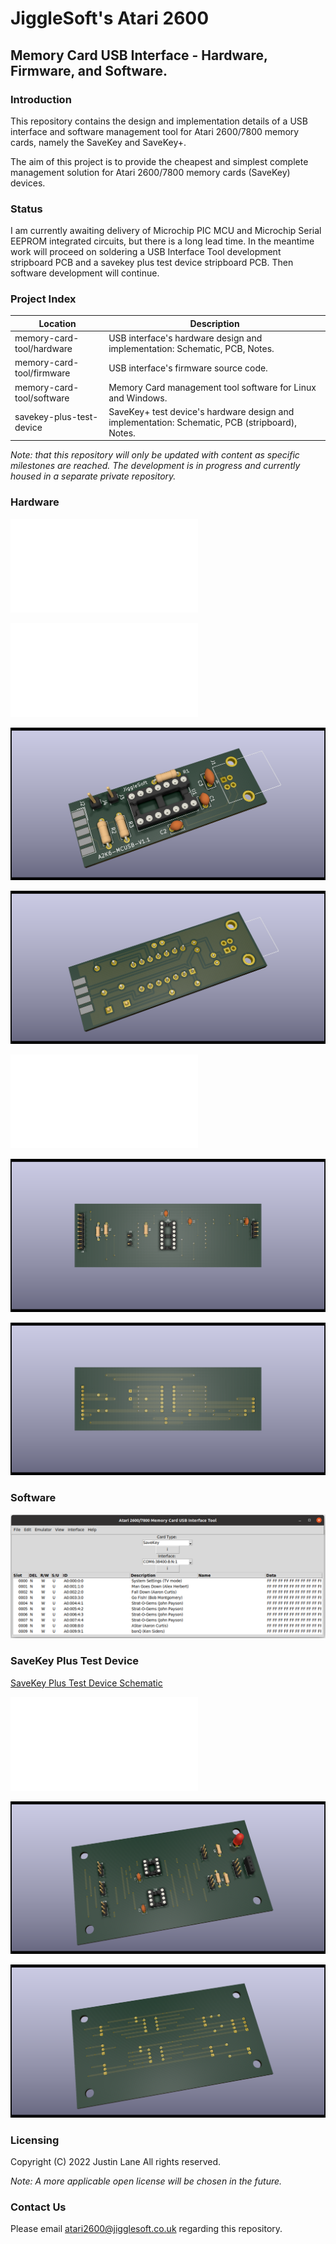 # JiggleSoft's Atari 2600

## Memory Card USB Interface - Hardware, Firmware, and Software.


### Introduction

This repository contains the design and implementation details of a USB interface and software management tool for Atari 2600/7800 memory cards, namely the SaveKey and SaveKey+.

The aim of this project is to provide the cheapest and simplest complete management solution for Atari 2600/7800 memory cards (SaveKey) devices.


### Status

I am currently awaiting delivery of Microchip PIC MCU and Microchip Serial EEPROM integrated circuits, but there is a long lead time.
In the meantime work will proceed on soldering a USB Interface Tool development stripboard PCB and a savekey plus test device stripboard PCB.
Then software development will continue.


### Project Index

| Location                  | Description                                                                |
|---------------------------|----------------------------------------------------------------------------|
| memory-card-tool/hardware | USB interface's hardware design and implementation: Schematic, PCB, Notes. |
| memory-card-tool/firmware | USB interface's firmware source code.                                      |
| memory-card-tool/software | Memory Card management tool software for Linux and Windows.                |
| savekey-plus-test-device  | SaveKey+ test device's hardware design and implementation: Schematic, PCB (stripboard), Notes. |

*Note: that this repository will only be updated with content as specific milestones are reached.*
*The development is in progress and currently housed in a separate private repository.*


### Hardware

![USB Interface Schematic](memory-card-tool/hardware/kicad/memory-card-usb-interface/memory-card-usb-interface-schematic.pdf "USB Interface Schematic")

![USB Interface PCB Diagram](memory-card-tool/hardware/kicad/memory-card-usb-interface/memory-card-usb-interface-pcb.pdf "USB Interface PCB Diagram")

![USB Interface PCB Front](memory-card-tool/hardware/kicad/memory-card-usb-interface/memory-card-usb-interface-pcb-front.png "USB Interface PCB Front")

![USB Interface PCB Rear](memory-card-tool/hardware/kicad/memory-card-usb-interface/memory-card-usb-interface-pcb-back.png "USB Interface PCB Back")

![USB Interface Stripboard Development/DIY PCB Diagram](memory-card-tool/hardware/kicad/memory-card-usb-interface/memory-card-usb-interface-pcb-stripboard.pdf "USB Interface Stripboard Development/DIY PCB Diagram")

![USB Interface Stripboard Development/DIY PCB Front](memory-card-tool/hardware/kicad/memory-card-usb-interface/memory-card-usb-interface-pcb-stripboard-front.png "USB Interface Stripboard Development/DIY PCB Front")

![USB Interface Stripboard Development/DIY PCB Back](memory-card-tool/hardware/kicad/memory-card-usb-interface/memory-card-usb-interface-pcb-stripboard-back.png "USB Interface Stripboard Development/DIY PCB Back")


### Software

![USB Interface Tool Screenshot](memory-card-tool/software/memory-card-usb-interface-tool/screenshot-1.png "USB Interface Tool Screenshot")


### SaveKey Plus Test Device

[SaveKey Plus Test Device Schematic](savekey-plus-test-device/hardware/kicad/savekey-plus-test-device/savekey-plus-test-device-schematic.pdf "SaveKey Plus Test Device Schematic")

![SaveKey Plus Test Device Stripboard PCB Diagram](savekey-plus-test-device/hardware/kicad/savekey-plus-test-device/savekey-plus-test-device-pcb-stripboard.pdf "SaveKey Plus Test Device Stripboard PCB Diagram")

![SaveKey Plus Test Device Stripboard PCB Front](savekey-plus-test-device/hardware/kicad/savekey-plus-test-device/savekey-plus-test-device-pcb-stripboard-front.png "SaveKey Plus Test Device Stripboard PCB Front")

![SaveKey Plus Test Device Stripboard PCB Back](savekey-plus-test-device/hardware/kicad/savekey-plus-test-device/savekey-plus-test-device-pcb-stripboard-back.png "SaveKey Plus Test Device Stripboard PCB Back")


### Licensing

Copyright (C) 2022 Justin Lane
All rights reserved.

*Note: A more applicable open license will be chosen in the future.*


### Contact Us

Please email atari2600@jigglesoft.co.uk regarding this repository.

